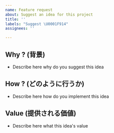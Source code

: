 ```yaml
---
name: Feature request
about: Suggest an idea for this project
title: ''
labels: "Suggest \U0001F914"
assignees: ''

---
```


## Why ? (背景)

- Describe here why do you suggest this idea

## How ? (どのように行うか)

- Describe here how do you implement this idea

## Value (提供される価値)

- Describe here what this idea's value
